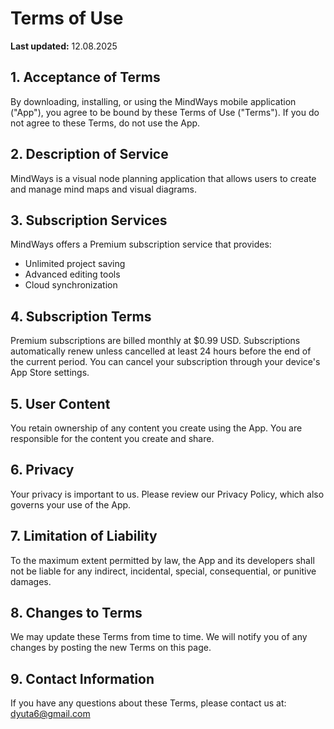 # Terms of Use

**Last updated:**  12.08.2025

## 1. Acceptance of Terms

By downloading, installing, or using the MindWays mobile application ("App"), you agree to be bound by these Terms of Use ("Terms"). If you do not agree to these Terms, do not use the App.

## 2. Description of Service

MindWays is a visual node planning application that allows users to create and manage mind maps and visual diagrams.

## 3. Subscription Services

MindWays offers a Premium subscription service that provides:
- Unlimited project saving
- Advanced editing tools
- Cloud synchronization

## 4. Subscription Terms

Premium subscriptions are billed monthly at $0.99 USD. Subscriptions automatically renew unless cancelled at least 24 hours before the end of the current period. You can cancel your subscription through your device's App Store settings.

## 5. User Content

You retain ownership of any content you create using the App. You are responsible for the content you create and share.

## 6. Privacy

Your privacy is important to us. Please review our Privacy Policy, which also governs your use of the App.

## 7. Limitation of Liability

To the maximum extent permitted by law, the App and its developers shall not be liable for any indirect, incidental, special, consequential, or punitive damages.

## 8. Changes to Terms

We may update these Terms from time to time. We will notify you of any changes by posting the new Terms on this page.

## 9. Contact Information

If you have any questions about these Terms, please contact us at: dyuta6@gmail.com
